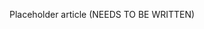 <!--
title: "Managing Access Groups"
description: "Overview of managing access groups"
tags: "Admin groups access manage"
-->

Placeholder article (NEEDS TO BE WRITTEN)
